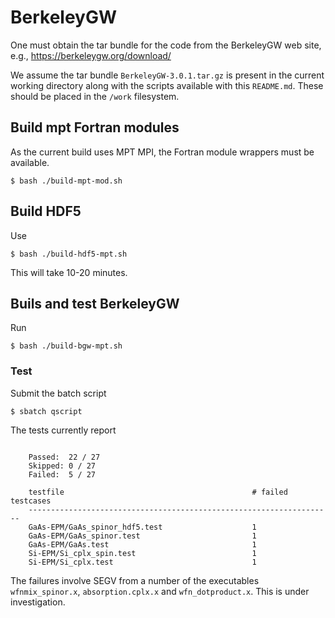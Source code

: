 # BerkeleyGW

One must obtain the tar bundle for the code from the BerkeleyGW
web site, e.g., https://berkeleygw.org/download/

We assume the tar bundle `BerkeleyGW-3.0.1.tar.gz` is present in the
current working directory along with the scripts available with this
`README.md`. These should be placed in the `/work` filesystem.

## Build mpt Fortran modules

As the current build uses MPT MPI, the Fortran module wrappers must
be available.

```
$ bash ./build-mpt-mod.sh
```

## Build HDF5

Use
```
$ bash ./build-hdf5-mpt.sh
```
This will take 10-20 minutes.

## Buils and test BerkeleyGW

Run
```
$ bash ./build-bgw-mpt.sh
```

### Test

Submit the batch script
```
$ sbatch qscript
```

The tests currently report
```

    Passed:  22 / 27
    Skipped: 0 / 27
    Failed:  5 / 27

    testfile                                          # failed testcases
    --------------------------------------------------------------------
    GaAs-EPM/GaAs_spinor_hdf5.test                    1
    GaAs-EPM/GaAs_spinor.test                         1
    GaAs-EPM/GaAs.test                                1
    Si-EPM/Si_cplx_spin.test                          1
    Si-EPM/Si_cplx.test                               1
```

The failures involve SEGV from a number of the executables `wfnmix_spinor.x`,
`absorption.cplx.x` and `wfn_dotproduct.x`. This is under investigation.